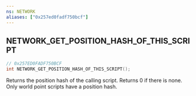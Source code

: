```yaml
---
ns: NETWORK
aliases: ["0x257ed0fadf750bcf"]
---
```

## NETWORK_GET_POSITION_HASH_OF_THIS_SCRIPT

```c
// 0x257ED0FADF750BCF
int NETWORK_GET_POSITION_HASH_OF_THIS_SCRIPT();
```

Returns the position hash of the calling script. Returns 0 if there is none. Only world point scripts have a position hash.

